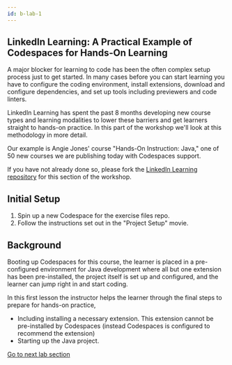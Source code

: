 ```yaml
---
id: b-lab-1
---
```


## LinkedIn Learning: A Practical Example of Codespaces for Hands-On Learning

A major blocker for learning to code has been the often complex setup process just to get started. In many cases before you can start learning you have to configure the coding environment, install extensions, download and configure dependencies, and set up tools including previewers and code linters.

LinkedIn Learning has spent the past 8 months developing new course types and learning modalities to lower these barriers and get learners straight to hands-on practice. In this part of the workshop we'll look at this methodology in more detail.

Our example is Angie Jones' course "Hands-On Instruction: Java," one of 50 new courses we are publishing today with Codespaces support.

If you have not already done so, please fork the [LinkedIn Learning repository](#) for this section of the workshop.

## Initial Setup

1. Spin up a new Codespace for the exercise files repo.
2. Follow the instructions set out in the "Project Setup" movie.
  
## Background

Booting up Codespaces for this course, the learner is placed in a pre-configured environment for Java development where all but one extension has been pre-installed, the project itself is set up and configured, and the learner can jump right in and start coding.

In this first lesson the instructor helps the learner through the final steps to prepare for hands-on practice, 

* Including installing a necessary extension.  This extension cannot be pre-installed by Codespaces (instead Codespaces is configured to recommend the extension)
* Starting up the Java project.


[Go to next lab section](/morten/lab-2.html)